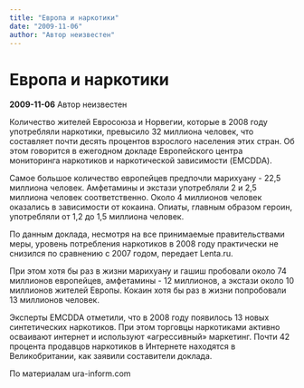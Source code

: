 ```yaml
---
title: "Европа и наркотики"
date: "2009-11-06"
author: "Автор неизвестен"
---
```


# Европа и наркотики

**2009-11-06** Автор неизвестен

Количество жителей Евросоюза и Норвегии, которые в 2008 году употребляли наркотики, превысило 32 миллиона человек, что составляет почти десять процентов взрослого населения этих стран. Об этом говорится в ежегодном докладе Европейского центра мониторинга наркотиков и наркотической зависимости (EMCDDA).

Самое большое количество европейцев предпочли марихуану - 22,5 миллиона человек. Амфетамины и экстази употребляли 2 и 2,5 миллиона человек соответственно. Около 4 миллионов человек оказались в зависимости от кокаина. Опиаты, главным образом героин, употребляли от 1,2 до 1,5 миллиона человек.

По данным доклада, несмотря на все принимаемые правительствами меры, уровень потребления наркотиков в 2008 году практически не снизился по сравнению с 2007 годом, передает Lenta.ru.

При этом хотя бы раз в жизни марихуану и гашиш пробовали около 74 миллионов европейцев, амфетамины - 12 миллионов, а экстази около 10 миллионов жителей Европы. Кокаин хотя бы раз в жизни попробовали 13 миллионов человек.

Эксперты EMCDDA отметили, что в 2008 году появилось 13 новых синтетических наркотиков. При этом торговцы наркотиками активно осваивают интернет и используют «агрессивный» маркетинг. Почти 42 процента продавцов наркотиков в Интернете находятся в Великобритании, как заявили составители доклада.

По материалам ura-inform.com